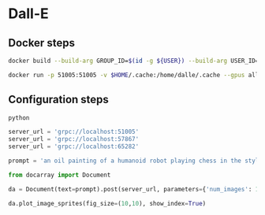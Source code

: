 # Dall-E

## Docker steps

```bash
docker build --build-arg GROUP_ID=$(id -g ${USER}) --build-arg USER_ID=$(id -u ${USER}) -t jinaai/dalle-flow .
```

```bash
docker run -p 51005:51005 -v $HOME/.cache:/home/dalle/.cache --gpus all jinaai/dalle-flow
```

## Configuration steps

```bash
python
```

```python
server_url = 'grpc://localhost:51005'
server_url = 'grpc://localhost:57867'
server_url = 'grpc://localhost:65282'
```

```python
prompt = 'an oil painting of a humanoid robot playing chess in the style of Matisse'
```

```python
from docarray import Document

da = Document(text=prompt).post(server_url, parameters={'num_images': 1}).matches

da.plot_image_sprites(fig_size=(10,10), show_index=True)
```

<!-- end support-pitch -->